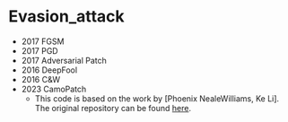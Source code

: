 # Evasion_attack

- 2017 FGSM
- 2017 PGD
- 2017 Adversarial Patch
- 2016 DeepFool
- 2016 C&W
- 2023 CamoPatch
    - This code is based on the work by [Phoenix NealeWilliams, Ke Li]. The original repository can be found [here](https://github.com/phoenixwilliams/CamoPatch).